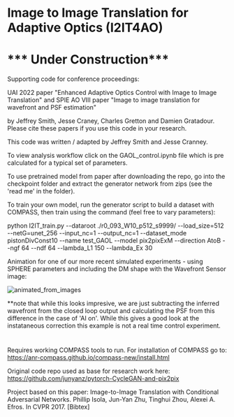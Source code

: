 # Image to Image Translation for Adaptive Optics (I2IT4AO) 
# *** Under Construction***

Supporting code for conference proceedings:

UAI 2022 paper "Enhanced Adaptive Optics Control with Image to Image Translation"  and
SPIE AO VIII paper "Image to image translation for wavefront and PSF estimation" 

by Jeffrey Smith, Jesse Craney, Charles Gretton and Damien Gratadour.
Please cite these papers if you use this code in your research.

This code was written / adapted by Jeffrey Smith and Jesse Cranney.

To view analysis workflow click on the GAOL_control.ipynb file which is pre calculated for a typical set of parameters.

To use pretrained model from paper after downloading the repo, go into the checkpoint folder and extract the generator network from zips (see the 'read me' in the folder).

To train your own model, run the generator script to build a dataset with COMPASS, then train using the command (feel free to vary parameters):

python I2IT_train.py --dataroot ./r0_093_W10_p512_s9999/ --load_size=512 --netG=unet_256 --input_nc=1 --output_nc=1 --dataset_mode pistonDivConst10 --name test_GAOL --model pix2pixExM --direction AtoB --ngf 64 --ndf 64 --lambda_L1 150 --lambda_Ex 30

Animation for one of our more recent simulated experiments - using SPHERE parameters and including the DM shape with the Wavefront Sensor image:

![animated_from_images](https://user-images.githubusercontent.com/104841506/178138053-ff97923d-7a43-4487-b406-d550143b9194.gif)

**note that while this looks impresive, we are just subtracting the inferred wavefront from the closed loop output and calculating the PSF from this difference in the case of 'AI on'. While this gives a good look at the instataneous correction this example is not a real time control experiment.

#
#
#

Requires working COMPASS tools to run. For installation of COMPASS go to:
https://anr-compass.github.io/compass-new/install.html

Original code repo used as base for research work here:
https://github.com/junyanz/pytorch-CycleGAN-and-pix2pix

Project based on this paper:
Image-to-Image Translation with Conditional Adversarial Networks.
Phillip Isola, Jun-Yan Zhu, Tinghui Zhou, Alexei A. Efros. In CVPR 2017. [Bibtex]
